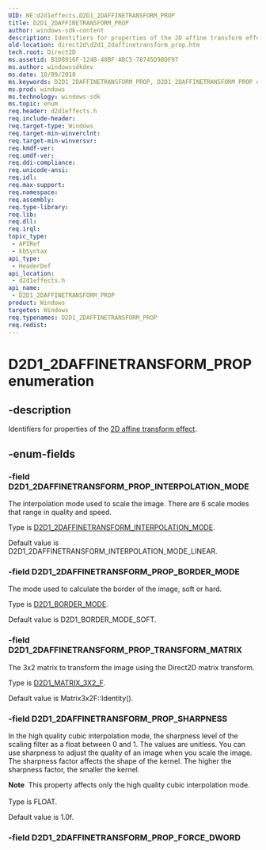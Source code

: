 ```yaml
---
UID: NE:d2d1effects.D2D1_2DAFFINETRANSFORM_PROP
title: D2D1_2DAFFINETRANSFORM_PROP
author: windows-sdk-content
description: Identifiers for properties of the 2D affine transform effect.
old-location: direct2d\d2d1_2daffinetransform_prop.htm
tech.root: Direct2D
ms.assetid: B1D8916F-124B-40BF-ABC5-78745D98DF97
ms.author: windowssdkdev
ms.date: 10/09/2018
ms.keywords: D2D1_2DAFFINETRANSFORM_PROP, D2D1_2DAFFINETRANSFORM_PROP enumeration [Direct2D], D2D1_2DAFFINETRANSFORM_PROP_BORDER_MODE, D2D1_2DAFFINETRANSFORM_PROP_INTERPOLATION_MODE, D2D1_2DAFFINETRANSFORM_PROP_SHARPNESS, D2D1_2DAFFINETRANSFORM_PROP_TRANSFORM_MATRIX, d2d1effects/D2D1_2DAFFINETRANSFORM_PROP, d2d1effects/D2D1_2DAFFINETRANSFORM_PROP_BORDER_MODE, d2d1effects/D2D1_2DAFFINETRANSFORM_PROP_INTERPOLATION_MODE, d2d1effects/D2D1_2DAFFINETRANSFORM_PROP_SHARPNESS, d2d1effects/D2D1_2DAFFINETRANSFORM_PROP_TRANSFORM_MATRIX, direct2d.d2d1_2daffinetransform_prop
ms.prod: windows
ms.technology: windows-sdk
ms.topic: enum
req.header: d2d1effects.h
req.include-header: 
req.target-type: Windows
req.target-min-winverclnt: 
req.target-min-winversvr: 
req.kmdf-ver: 
req.umdf-ver: 
req.ddi-compliance: 
req.unicode-ansi: 
req.idl: 
req.max-support: 
req.namespace: 
req.assembly: 
req.type-library: 
req.lib: 
req.dll: 
req.irql: 
topic_type:
 - APIRef
 - kbSyntax
api_type:
 - HeaderDef
api_location:
 - d2d1effects.h
api_name:
 - D2D1_2DAFFINETRANSFORM_PROP
product: Windows
targetos: Windows
req.typenames: D2D1_2DAFFINETRANSFORM_PROP
req.redist: 
---
```


# D2D1_2DAFFINETRANSFORM_PROP enumeration


## -description


Identifiers for properties of the <a href="https://msdn.microsoft.com/en-us/library/Hh706309(v=VS.85).aspx">2D affine transform effect</a>.


## -enum-fields




### -field D2D1_2DAFFINETRANSFORM_PROP_INTERPOLATION_MODE

The interpolation mode used to scale the image. There are 6 scale modes that range in quality and speed.
            

Type is <a href="https://msdn.microsoft.com/en-us/library/Dn934205(v=VS.85).aspx">D2D1_2DAFFINETRANSFORM_INTERPOLATION_MODE</a>.

Default value is D2D1_2DAFFINETRANSFORM_INTERPOLATION_MODE_LINEAR.


### -field D2D1_2DAFFINETRANSFORM_PROP_BORDER_MODE

The mode used to calculate the border of the image, soft or hard.
            

Type is <a href="https://msdn.microsoft.com/en-us/library/Dn934220(v=VS.85).aspx">D2D1_BORDER_MODE</a>.

Default value is D2D1_BORDER_MODE_SOFT.


### -field D2D1_2DAFFINETRANSFORM_PROP_TRANSFORM_MATRIX

The 3x2 matrix to transform the image using the Direct2D matrix transform.
            

Type is <a href="https://msdn.microsoft.com/en-us/library/Dd368132(v=VS.85).aspx">D2D1_MATRIX_3X2_F</a>.

Default value is Matrix3x2F::Identity().


### -field D2D1_2DAFFINETRANSFORM_PROP_SHARPNESS

In the high quality cubic interpolation mode, the sharpness level of the scaling filter as a float between 0 and 1. The values are unitless. You can use sharpness to adjust the quality of an image when you scale the image.
            The sharpness factor affects the shape of the kernel. The higher the sharpness factor, the smaller the kernel.
            

<div class="alert"><b>Note</b>  This property affects only the high quality cubic interpolation mode.</div>
<div> </div>
Type is FLOAT.

Default value is 1.0f.


### -field D2D1_2DAFFINETRANSFORM_PROP_FORCE_DWORD



